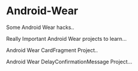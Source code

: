 # Android-Wear
Some Android Wear hacks..

Really Important Android Wear projects to learn...

Android Wear CardFragment Project..

Android Wear DelayConfirmationMessage Project...
